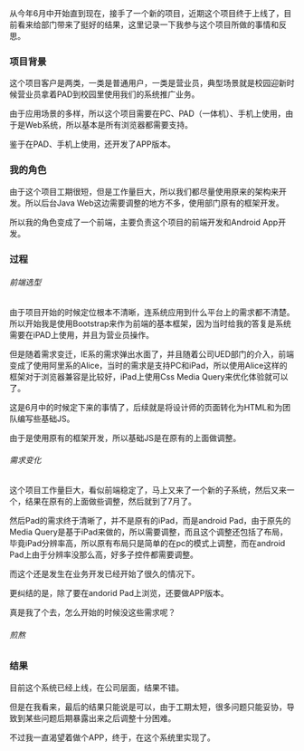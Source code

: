 从今年6月中开始直到现在，接手了一个新的项目，近期这个项目终于上线了，目前看来给部门带来了挺好的结果，这里记录一下我参与这个项目所做的事情和反思。

### 项目背景

这个项目客户是两类，一类是普通用户，一类是营业员，典型场景就是校园迎新时候营业员拿着PAD到校园里使用我们的系统推广业务。

由于应用场景的多样，所以这个项目需要在PC、PAD（一体机）、手机上使用，由于是Web系统，所以基本是所有浏览器都需要支持。

鉴于在PAD、手机上使用，还开发了APP版本。



### 我的角色

由于这个项目工期很短，但是工作量巨大，所以我们都尽量使用原来的架构来开发。所以后台Java Web这边需要调整的地方不多，使用部门原有的框架开发。

所以我的角色变成了一个前端，主要负责这个项目的前端开发和Android App开发。



### 过程

###### 前端选型

由于项目开始的时候定位根本不清晰，连系统应用到什么平台上的需求都不清楚。所以开始我是使用Bootstrap来作为前端的基本框架，因为当时给我的答复是系统需要在iPAD上使用，并且为营业员操作。

但是随着需求变迁，IE系的需求弹出水面了，并且随着公司UED部门的介入，前端变成了使用阿里系的Alice，当时的需求是支持PC和iPad，所以使用Alice这样的框架对于浏览器兼容是比较好，iPad上使用Css Media Query来优化体验就可以了。

这是6月中的时候定下来的事情了，后续就是将设计师的页面转化为HTML和为团队编写些基础JS。

由于是使用原有的框架开发，所以基础JS是在原有的上面做调整。


###### 需求变化

这个项目工作量巨大，看似前端稳定了，马上又来了一个新的子系统，然后又来一个，结果在原有的上面做些调整，然后就到了7月了。

然后Pad的需求终于清晰了，并不是原有的iPad，而是android Pad，由于原先的Media Query是基于iPad来做的，所以需要调整，而且这个调整还包括了布局，毕竟iPad分辨率高，所以原有布局只是简单的在pc的模式上调整，而在android Pad上由于分辨率没那么高，好多子控件都需要调整。

而这个还是发生在业务开发已经开始了很久的情况下。

更纠结的是，除了要在andorid Pad上浏览，还要做APP版本。

真是我了个去，怎么开始的时候没这些需求呢？


###### 煎熬




### 结果

目前这个系统已经上线，在公司层面，结果不错。

但是在我看来，最后的结果只能说是可以，由于工期太短，很多问题只能妥协，导致到某些问题后期暴露出来之后调整十分困难。

不过我一直渴望着做个APP，终于，在这个系统里实现了。
